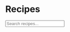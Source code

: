 <div id="recipe-search">
	<h1>Recipes</h1>
	<input type="text" id="searchInput" onkeyup="search()" placeholder="Search recipes...">
</div>

<div id="recipe">
	
</div>
<script>
	//setup arrays for recipe data
	var names = [];
	var images = [];
	var links = [];

	//recipe names
	names[0] = "<p>Banana Loaf / Muffins</p>";
	names[1] = "<p>Maple Bread</p>";
	names[2] = "<p>Croutons</p>";
	names[3] = "<p>Chocolate Chip Muffins</p>";
	names[4] = "<p>Pizza Dough</p>";
	names[5] = "<p>Kale Salad</p>";
	names[6] = "<p>Apple Pie</p>";
	names[7] = "<p>Cinnamon Buns</p>";

	//recipe image links
	images[0] = '<img src="images/thumbnails/banana-muffin.JPG" alt="Banana Muffins">';
	images[1] = '<img src="images/thumbnails/bread-3.JPG" alt="Maple Bread">';
	images[2] = '<img src="images/thumbnails/croutons-2.JPG" alt="Croutons">';
	images[3] = '<img src="images/thumbnails/chocolate-chip-muffins.JPG" alt="Chocolate Chip Muffins">';
	images[4] = '<img src="images/thumbnails/pizza.JPG" alt="Pizza">';
	images[5] = '<img src="images/thumbnails/kale-salad.JPG" alt="Kale Salad">';
	images[6] = '<img src="images/thumbnails/apple-pie.JPG" alt="Apple Pie">';
	images[7] = '<img src="images/thumbnails/cinnamon-buns.JPG" alt="Cinnamon Buns">';

	//recipe hrefs
	links[0] = '<a href="banana-muffins.md.html"</a>';
	links[1] = '<a href="maple-bread.md.html"</a>';
	links[2] = '<a href="croutons.md.html"</a>';
	links[3] = '<a href="chocolate-chip-muffins.md.html"</a>';
	links[4] = '<a href="pizza-dough.md.html"</a>';
	links[5] = '<a href="kale-salad.md.html"</a>';
	links[6] = '<a href="apple-pie.md.html"</a>';
	links[7] = '<a href="cinnamon-buns.md.html"</a>';

	//show arrays in console
	console.log(names, images, links);

	var box;

	//loop through recpie names, images, and links to display on page
	for (var i = 0; i < names.length; i++) {
		box = document.createElement('div');
		box.className = 'boxes';
		box.innerHTML = links[i] + names[i] + images[i];
		document.getElementById('recipe').appendChild(box);
	}

	//function to search recipes
	function search() {
		// Declare variables
		var input, filter, div, boxes, a, i, txtValue;
		input = document.getElementById('searchInput');
		filter = input.value.toUpperCase();
		div = document.getElementById("recipe");
		boxes = document.getElementsByClassName('boxes');

		// Loop through all boxesst items, and hide those who don't match the search query
		for (i = 0; i < boxes.length; i++) {
			a = boxes[i].getElementsByTagName("a")[0];
			txtValue = a.textContent || a.innerText;
			if (txtValue.toUpperCase().indexOf(filter) > -1) {
				boxes[i].style.display = "";
			} else {
				boxes[i].style.display = "none";
			}
		}
	}
	
</script>

